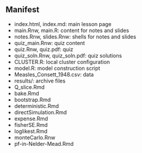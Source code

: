 ## Manifest

- index.html, index.md: main lesson page
- main.Rnw, main.R: content for notes and slides
- notes.Rnw, slides.Rnw: shells for notes and slides
- quiz_main.Rnw: quiz content
- quiz.Rnw, quiz.pdf: quiz 
- quiz_soln.Rnw, quiz_soln.pdf: quiz solutions
- CLUSTER.R: local cluster configuration
- model.R: model construction script
- Measles_Consett_1948.csv: data
- results/: archive files
- Q_slice.Rmd
- bake.Rmd
- bootstrap.Rmd
- deterministic.Rmd
- directSimulation.Rmd
- expense.Rmd
- fisherSE.Rmd
- loglikest.Rmd
- monteCarlo.Rnw
- pf-in-Nelder-Mead.Rmd
